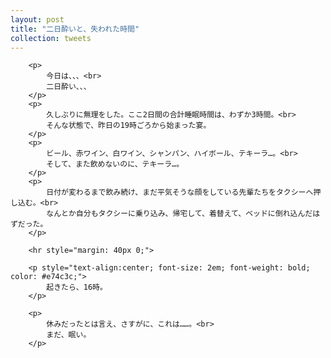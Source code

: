 ```yaml
---
layout: post
title: "二日酔いと、失われた時間"
collection: tweets
---
```


        <p>
            今日は、、、<br>
            二日酔い、、、
        </p>
        <p>
            久しぶりに無理をした。ここ2日間の合計睡眠時間は、わずか3時間。<br>
            そんな状態で、昨日の19時ごろから始まった宴。
        </p>
        <p>
            ビール、赤ワイン、白ワイン、シャンパン、ハイボール、テキーラ…。<br>
            そして、また飲めないのに、テキーラ…。
        </p>
        <p>
            日付が変わるまで飲み続け、まだ平気そうな顔をしている先輩たちをタクシーへ押し込む。<br>
            なんとか自分もタクシーに乗り込み、帰宅して、着替えて、ベッドに倒れ込んだはずだった。
        </p>

        <hr style="margin: 40px 0;">

        <p style="text-align:center; font-size: 2em; font-weight: bold; color: #e74c3c;">
            起きたら、16時。
        </p>
        
        <p>
            休みだったとは言え、さすがに、これは……。<br>
            まだ、眠い。
        </p>
